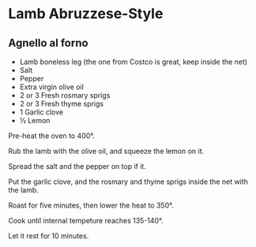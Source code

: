 # Lamb Abruzzese-Style
## Agnello al forno
* Lamb boneless leg (the one from Costco is great, keep inside the net)
* Salt
* Pepper
* Extra virgin olive oil
* 2 or 3 Fresh rosmary sprigs
* 2 or 3 Fresh thyme sprigs
* 1 Garlic clove
* ½ Lemon

Pre-heat the oven to 400°.

Rub the lamb with the olive oil, and squeeze the lemon on it.

Spread the salt and the pepper on top if it.

Put the garlic clove, and the rosmary and thyme sprigs inside the net with the lamb.

Roast for five minutes, then lower the heat to 350°.

Cook until internal tempeture reaches 135-140°. 

Let it rest for 10 minutes.